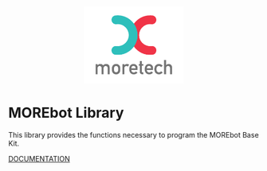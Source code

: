 <p align="center">
  <img src="/images/logo.png" alt="MORE_Technologies" width="200"/>
</p>


# MOREbot Library


This library provides the functions necessary to program the MOREbot Base Kit.

[DOCUMENTATION](/docs/html/index.html)